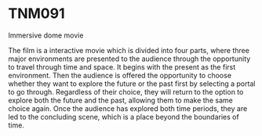 # TNM091
Immersive dome movie

The film is a interactive movie which is divided into four parts, where three major environments are presented to the audience through the opportunity to travel through time and space. It begins with the present as the first environment. Then the audience is offered the opportunity to choose whether they want to explore the future or the past first by selecting a portal to go through. Regardless of their choice, they will return to the option to explore both the future and the past, allowing them to make the same choice again. Once the audience has explored both time periods, they are led to the concluding scene, which is a place beyond the boundaries of time.